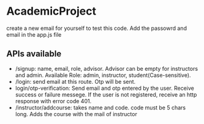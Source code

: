 # AcademicProject

create a new email for yourself to test this code. Add the passowrd and email in the app.js file

## APIs available

- /signup: name, email, role, advisor. Advisor can be empty for instructors and admin. Available Role: admin, instructor, student(Case-sensitive).
- /login: send email at this route. Otp will be sent.
- login/otp-verification: Send email and otp entered by the user. Receive success or failure messege. If the user is not registered, receive an http response with error code 401.
- /instructor/addcourse: takes name and code. code must be 5 chars long. Adds the course with the mail of instructor